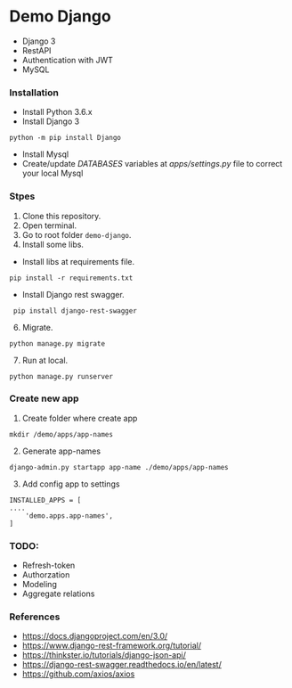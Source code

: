 # Demo Django
- Django 3
- RestAPI
- Authentication with JWT
- MySQL

### Installation
- Install Python 3.6.x
- Install Django 3
```
python -m pip install Django
```
- Install Mysql
- Create/update *DATABASES* variables at *apps/settings.py* file to correct your local Mysql

### Stpes
1. Clone this repository.
2. Open terminal.
3. Go to root folder `demo-django`.
4. Install some libs.
- Install libs at requirements file.
```
pip install -r requirements.txt
```
- Install Django rest swagger.
```
 pip install django-rest-swagger
```
6. Migrate.
```
python manage.py migrate
```
7. Run at local.
```
python manage.py runserver
```

### Create new app
1. Create folder where create app
```
mkdir /demo/apps/app-names
```
2. Generate app-names
```
django-admin.py startapp app-name ./demo/apps/app-names
```
3. Add config app to settings
```
INSTALLED_APPS = [
....
    'demo.apps.app-names',
]
```

### TODO:
- Refresh-token
- Authorzation
- Modeling
- Aggregate relations

### References
- https://docs.djangoproject.com/en/3.0/
- https://www.django-rest-framework.org/tutorial/
- https://thinkster.io/tutorials/django-json-api/
- https://django-rest-swagger.readthedocs.io/en/latest/
- https://github.com/axios/axios